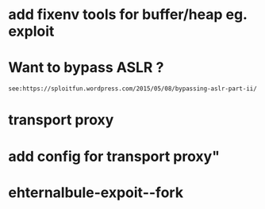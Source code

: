 # add fixenv tools for buffer/heap eg. exploit
# Want to bypass ASLR ?
    see:https://sploitfun.wordpress.com/2015/05/08/bypassing-aslr-part-ii/
# transport proxy
# add config for transport proxy"
# ehternalbule-expoit--fork

